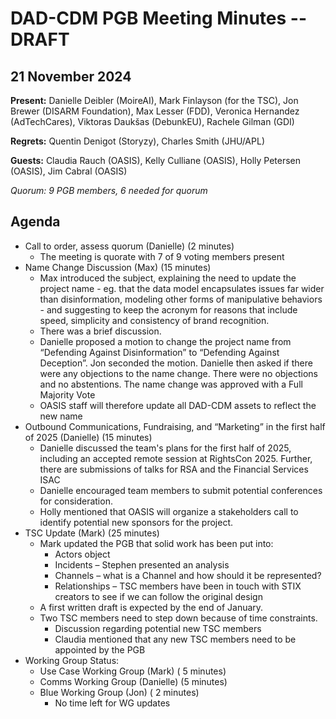 # DAD-CDM PGB Meeting Minutes -- DRAFT

## 21 November 2024

**Present:** Danielle Deibler (MoireAI), Mark Finlayson (for the TSC), Jon Brewer (DISARM Foundation), Max Lesser (FDD), Veronica Hernandez (AdTechCares), Viktoras Daukšas (DebunkEU), Rachele Gilman (GDI)

**Regrets:** Quentin Denigot (Storyzy), Charles Smith (JHU/APL)

**Guests:** Claudia Rauch (OASIS), Kelly Culliane (OASIS), Holly Petersen (OASIS), Jim Cabral (OASIS)

_Quorum: 9 PGB members, 6 needed for quorum_

## Agenda
* Call to order, assess quorum (Danielle) (2 minutes)
  * The meeting is quorate with 7 of 9 voting members present
* Name Change Discussion (Max) (15 minutes)
  * Max introduced the subject, explaining the need to update the project name - eg. that the data model encapsulates issues far wider than disinformation, modeling other forms of manipulative behaviors - and suggesting to keep the acronym for reasons that include speed, simplicity and consistency of brand recognition.
  * There was a brief discussion.
  * Danielle proposed a motion to change the project name from “Defending Against Disinformation” to “Defending Against Deception”. Jon seconded the motion. Danielle then asked if there were any objections to the name change. There were no objections and no abstentions. The name change was approved with a Full Majority Vote
  * OASIS staff will therefore update all DAD-CDM assets to reflect the new name
* Outbound Communications, Fundraising, and “Marketing” in the first half of 2025 (Danielle) (15 minutes)
  * Danielle discussed the team's plans for the first half of 2025, including an accepted remote session at RightsCon 2025. Further, there are submissions of talks for RSA and the Financial Services ISAC
  * Danielle encouraged team members to submit potential conferences for consideration. 
  * Holly mentioned that OASIS will organize a stakeholders call to identify potential new sponsors for the project. 
* TSC Update (Mark) (25 minutes) 
  * Mark updated the PGB that solid work has been put into:
    * Actors object
    * Incidents – Stephen presented an analysis
    * Channels – what is a Channel and how should it be represented?
    * Relationships – TSC members have been in touch with STIX creators to see if we can follow the original design
  * A first written draft is expected by the end of January.   
  * Two TSC members need to step down because of time constraints.
    * Discussion regarding potential new TSC members
    * Claudia mentioned that any new TSC members need to be appointed by the PGB
* Working Group Status: 
  * Use Case Working Group (Mark) ( 5 minutes)
  * Comms Working Group (Danielle) (5 minutes)
  * Blue Working Group (Jon) ( 2  minutes)
    * No time left for WG updates
